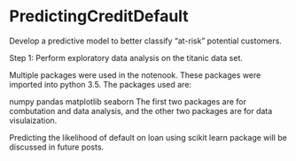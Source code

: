 # PredictingCreditDefault
Develop a predictive model to better classify “at-risk” potential customers.

Step 1: Perform exploratory data analysis on the titanic data set. 

Multiple packages were used in the notenook. These packages were imported into python 3.5. The packages used are:

numpy
pandas
matplotlib
seaborn
The first two packages are for combutation and data analysis, and the other two packages are for data visulaization.

Predicting the likelihood of default on loan using scikit learn package will be discussed in future posts.
